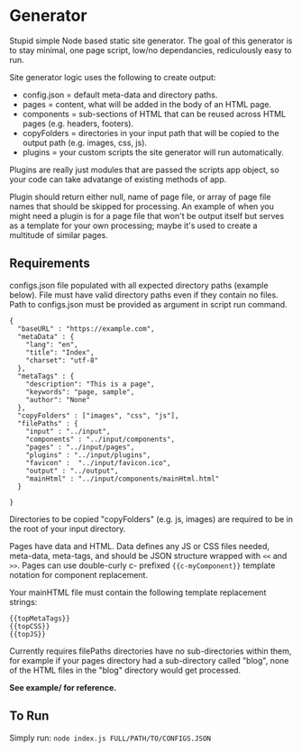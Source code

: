 # Generator

Stupid simple Node based static site generator. The goal of this generator is to stay minimal, one page script, low/no dependancies, rediculously easy to run.

Site generator logic uses the following to create output:

* config.json = default meta-data and directory paths.
* pages = content, what will be added in the body of an HTML page.
* components = sub-sections of HTML that can be reused across HTML pages (e.g. headers, footers).
* copyFolders = directories in your input path that will be copied to the output path (e.g. images, css, js).
* plugins = your custom scripts the site generator will run automatically.

Plugins are really just modules that are passed the scripts app object, so your code can take advatange of existing methods of app.

Plugin should return either null, name of page file, or array of page file names that should be skipped for processing.  An example of when you might need a plugin is for a page file that won't be output itself but serves as a template for your own processing; maybe it's used to create a multitude of similar pages.

## Requirements
configs.json file populated with all expected directory paths (example below). File must have valid directory paths even if they contain no files.  Path to configs.json must be provided as argument in script run command.

```
{
  "baseURL" : "https://example.com",
  "metaData" : {
    "lang": "en",
    "title": "Index",
    "charset": "utf-8"
  },
  "metaTags" : {
    "description": "This is a page",
    "keywords": "page, sample",
    "author": "None"
  },
  "copyFolders" : ["images", "css", "js"],
  "filePaths" : {
    "input" : "../input",
    "components" : "../input/components",
    "pages" : "../input/pages",
    "plugins" : "../input/plugins",
    "favicon" :  "../input/favicon.ico", 
    "output" : "../output",
    "mainHtml" : "../input/components/mainHtml.html"
  }

}
```

Directories to be copied "copyFolders" (e.g. js, images) are required to be in the root of your input directory.

Pages have data and HTML. Data defines any JS or CSS files needed, meta-data, meta-tags, and should be JSON structure wrapped with ```<<``` and ```>>```.  Pages can use double-curly c- prefixed ```{{c-myComponent}}``` template notation for component replacement.

Your mainHTML file must contain the following template replacement strings:

```
{{topMetaTags}}
{{topCSS}}
{{topJS}}
```

Currently requires filePaths directories have no sub-directories within them, for example if your pages directory had a sub-directory called "blog", none of the HTML files in the "blog" directory would get processed.

**See example/ for reference.**

## To Run
Simply run: ```node index.js FULL/PATH/TO/CONFIGS.JSON```
